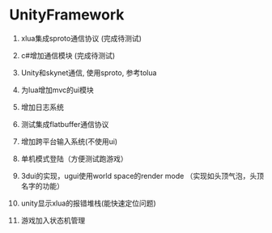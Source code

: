 # UnityFramework

1. xlua集成sproto通信协议 (完成待测试)

2. c#增加通信模块 (完成待测试)

3. Unity和skynet通信, 使用sproto, 参考tolua

4. 为lua增加mvc的ui模块 

5. 增加日志系统 

6. 测试集成flatbuffer通信协议 

7. 增加跨平台输入系统(不使用ui) 

8. 单机模式登陆（方便测试跑游戏）

9. 3dui的实现，ugui使用world space的render mode （实现如头顶气泡，头顶名字的功能）

10. unity显示xlua的报错堆栈(能快速定位问题)

11. 游戏加入状态机管理


